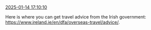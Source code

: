 [2025-01-14 17:10:10](https://mstdn.social/@hill_wanderer/113827814456200392)

Here is where you can get travel advice from the Irish government: <a href="https://www.ireland.ie/en/dfa/overseas-travel/advice/" target="_blank" rel="nofollow noopener noreferrer" translate="no">https://www.ireland.ie/en/dfa/overseas-travel/advice/</a>.
